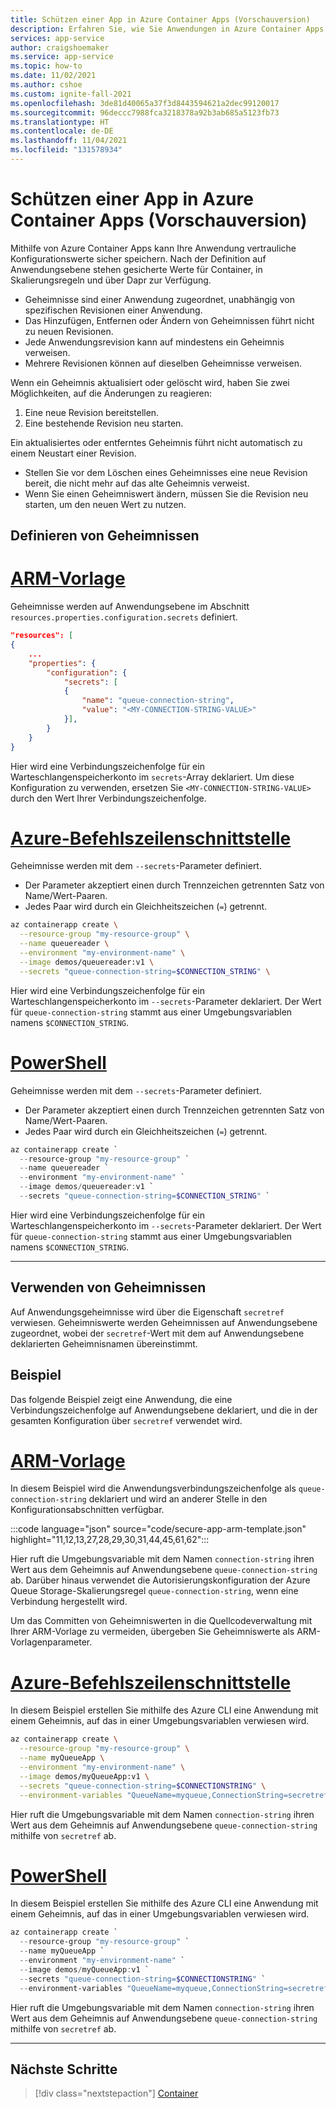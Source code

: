 ```yaml
---
title: Schützen einer App in Azure Container Apps (Vorschauversion)
description: Erfahren Sie, wie Sie Anwendungen in Azure Container Apps schützen.
services: app-service
author: craigshoemaker
ms.service: app-service
ms.topic: how-to
ms.date: 11/02/2021
ms.author: cshoe
ms.custom: ignite-fall-2021
ms.openlocfilehash: 3de81d40065a37f3d8443594621a2dec99120017
ms.sourcegitcommit: 96deccc7988fca3218378a92b3ab685a5123fb73
ms.translationtype: HT
ms.contentlocale: de-DE
ms.lasthandoff: 11/04/2021
ms.locfileid: "131578934"
---
```

# <a name="secure-an-app-in-azure-container-apps-preview"></a>Schützen einer App in Azure Container Apps (Vorschauversion)

Mithilfe von Azure Container Apps kann Ihre Anwendung vertrauliche Konfigurationswerte sicher speichern. Nach der Definition auf Anwendungsebene stehen gesicherte Werte für Container, in Skalierungsregeln und über Dapr zur Verfügung.

- Geheimnisse sind einer Anwendung zugeordnet, unabhängig von spezifischen Revisionen einer Anwendung.
- Das Hinzufügen, Entfernen oder Ändern von Geheimnissen führt nicht zu neuen Revisionen.
- Jede Anwendungsrevision kann auf mindestens ein Geheimnis verweisen.
- Mehrere Revisionen können auf dieselben Geheimnisse verweisen.

Wenn ein Geheimnis aktualisiert oder gelöscht wird, haben Sie zwei Möglichkeiten, auf die Änderungen zu reagieren:

 1. Eine neue Revision bereitstellen.
 2. Eine bestehende Revision neu starten.

Ein aktualisiertes oder entferntes Geheimnis führt nicht automatisch zu einem Neustart einer Revision.

- Stellen Sie vor dem Löschen eines Geheimnisses eine neue Revision bereit, die nicht mehr auf das alte Geheimnis verweist.
- Wenn Sie einen Geheimniswert ändern, müssen Sie die Revision neu starten, um den neuen Wert zu nutzen.

## <a name="defining-secrets"></a>Definieren von Geheimnissen

# <a name="arm-template"></a>[ARM-Vorlage](#tab/arm-template)

Geheimnisse werden auf Anwendungsebene im Abschnitt `resources.properties.configuration.secrets` definiert.

```json
"resources": [
{
    ...
    "properties": {
        "configuration": {
            "secrets": [
            {
                "name": "queue-connection-string",
                "value": "<MY-CONNECTION-STRING-VALUE>"
            }],
        }
    }
}
```

Hier wird eine Verbindungszeichenfolge für ein Warteschlangenspeicherkonto im `secrets`-Array deklariert. Um diese Konfiguration zu verwenden, ersetzen Sie `<MY-CONNECTION-STRING-VALUE>` durch den Wert Ihrer Verbindungszeichenfolge.

# <a name="azure-cli"></a>[Azure-Befehlszeilenschnittstelle](#tab/azure-cli)

Geheimnisse werden mit dem `--secrets`-Parameter definiert.

- Der Parameter akzeptiert einen durch Trennzeichen getrennten Satz von Name/Wert-Paaren.
- Jedes Paar wird durch ein Gleichheitszeichen (`=`) getrennt.

```bash
az containerapp create \
  --resource-group "my-resource-group" \
  --name queuereader \
  --environment "my-environment-name" \
  --image demos/queuereader:v1 \
  --secrets "queue-connection-string=$CONNECTION_STRING" \
```

Hier wird eine Verbindungszeichenfolge für ein Warteschlangenspeicherkonto im `--secrets`-Parameter deklariert. Der Wert für `queue-connection-string` stammt aus einer Umgebungsvariablen namens `$CONNECTION_STRING`.

# <a name="powershell"></a>[PowerShell](#tab/powershell)

Geheimnisse werden mit dem `--secrets`-Parameter definiert.

- Der Parameter akzeptiert einen durch Trennzeichen getrennten Satz von Name/Wert-Paaren.
- Jedes Paar wird durch ein Gleichheitszeichen (`=`) getrennt.

```powershell
az containerapp create `
  --resource-group "my-resource-group" `
  --name queuereader `
  --environment "my-environment-name" `
  --image demos/queuereader:v1 `
  --secrets "queue-connection-string=$CONNECTION_STRING" `
```

Hier wird eine Verbindungszeichenfolge für ein Warteschlangenspeicherkonto im `--secrets`-Parameter deklariert. Der Wert für `queue-connection-string` stammt aus einer Umgebungsvariablen namens `$CONNECTION_STRING`.

---

## <a name="using-secrets"></a>Verwenden von Geheimnissen

Auf Anwendungsgeheimnisse wird über die Eigenschaft `secretref` verwiesen. Geheimniswerte werden Geheimnissen auf Anwendungsebene zugeordnet, wobei der `secretref`-Wert mit dem auf Anwendungsebene deklarierten Geheimnisnamen übereinstimmt.

## <a name="example"></a>Beispiel

Das folgende Beispiel zeigt eine Anwendung, die eine Verbindungszeichenfolge auf Anwendungsebene deklariert, und die in der gesamten Konfiguration über `secretref` verwendet wird.

# <a name="arm-template"></a>[ARM-Vorlage](#tab/arm-template)

In diesem Beispiel wird die Anwendungsverbindungszeichenfolge als `queue-connection-string` deklariert und wird an anderer Stelle in den Konfigurationsabschnitten verfügbar.

:::code language="json" source="code/secure-app-arm-template.json" highlight="11,12,13,27,28,29,30,31,44,45,61,62":::

Hier ruft die Umgebungsvariable mit dem Namen `connection-string` ihren Wert aus dem Geheimnis auf Anwendungsebene `queue-connection-string` ab. Darüber hinaus verwendet die Autorisierungskonfiguration der Azure Queue Storage-Skalierungsregel `queue-connection-string`, wenn eine Verbindung hergestellt wird.

Um das Committen von Geheimniswerten in die Quellcodeverwaltung mit Ihrer ARM-Vorlage zu vermeiden, übergeben Sie Geheimniswerte als ARM-Vorlagenparameter.

# <a name="azure-cli"></a>[Azure-Befehlszeilenschnittstelle](#tab/azure-cli)

In diesem Beispiel erstellen Sie mithilfe des Azure CLI eine Anwendung mit einem Geheimnis, auf das in einer Umgebungsvariablen verwiesen wird.

```bash
az containerapp create \
  --resource-group "my-resource-group" \
  --name myQueueApp \
  --environment "my-environment-name" \
  --image demos/myQueueApp:v1 \
  --secrets "queue-connection-string=$CONNECTIONSTRING" \
  --environment-variables "QueueName=myqueue,ConnectionString=secretref:queue-connection-string"
```

Hier ruft die Umgebungsvariable mit dem Namen `connection-string` ihren Wert aus dem Geheimnis auf Anwendungsebene `queue-connection-string` mithilfe von `secretref` ab.

# <a name="powershell"></a>[PowerShell](#tab/powershell)

In diesem Beispiel erstellen Sie mithilfe des Azure CLI eine Anwendung mit einem Geheimnis, auf das in einer Umgebungsvariablen verwiesen wird.

```powershell
az containerapp create `
  --resource-group "my-resource-group" `
  --name myQueueApp `
  --environment "my-environment-name" `
  --image demos/myQueueApp:v1 `
  --secrets "queue-connection-string=$CONNECTIONSTRING" `
  --environment-variables "QueueName=myqueue,ConnectionString=secretref:queue-connection-string"
```

Hier ruft die Umgebungsvariable mit dem Namen `connection-string` ihren Wert aus dem Geheimnis auf Anwendungsebene `queue-connection-string` mithilfe von `secretref` ab.

---

## <a name="next-steps"></a>Nächste Schritte

> [!div class="nextstepaction"]
> [Container](containers.md)

